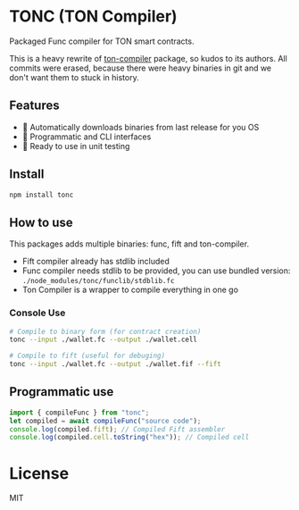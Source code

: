 # TONC (TON Compiler)

Packaged Func compiler for TON smart contracts.

This is a heavy rewrite of [ton-compiler](https://github.com/ton-foundation/ton-compiler) package, so kudos to its authors.
All commits were erased, because there were heavy binaries in git and we don't want them to stuck in history.

## Features

- 🚀 Automatically downloads binaries from last release for you OS
- 🍰 Programmatic and CLI interfaces
- 💸 Ready to use in unit testing

## Install

```bash
npm install tonc
```

## How to use

This packages adds multiple binaries: func, fift and ton-compiler.

- Fift compiler already has stdlib included
- Func compiler needs stdlib to be provided, you can use bundled version: `./node_modules/tonc/funclib/stdblib.fc`
- Ton Compiler is a wrapper to compile everything in one go

### Console Use

```bash
# Compile to binary form (for contract creation)
tonc --input ./wallet.fc --output ./wallet.cell

# Compile to fift (useful for debuging)
tonc --input ./wallet.fc --output ./wallet.fif --fift
```

## Programmatic use

```typescript
import { compileFunc } from "tonc";
let compiled = await compileFunc("source code");
console.log(compiled.fift); // Compiled Fift assembler
console.log(compiled.cell.toString("hex")); // Compiled cell
```

# License

MIT

